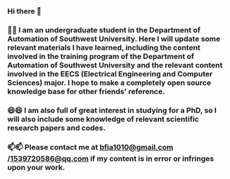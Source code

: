 ### Hi there 👋
### 🌱🌱 I am an undergraduate student in the Department of Automation of Southwest University. Here I will update some relevant materials I have learned, including the content involved in the training program of the Department of Automation of Southwest University and the relevant content involved in the EECS (Electrical Engineering and Computer Sciences) major. I hope to make a completely open source knowledge base for other friends' reference.
### 😄😄 I am also full of great interest in studying for a PhD, so I will also include some knowledge of relevant scientific research papers and codes.
### 📫📫 Please contact me at bfia1010@gmail.com /1539720586@qq.com if my content is in error or infringes upon your work.
<!--
**BofangJia/BofangJia** is a ✨ _special_ ✨ repository because its `README.md` (this file) appears on your GitHub profile.

Here are some ideas to get you started:

- 🔭 I’m currently working on ...
- 🌱 I’m currently learning ...
- 👯 I’m looking to collaborate on ...
- 🤔 I’m looking for help with ...
- 💬 Ask me about ...
- 📫 How to reach me: ...
- 😄 Pronouns: ...
- ⚡ Fun fact: ...
-->
